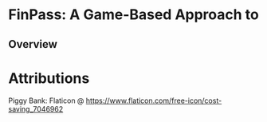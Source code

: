 # FinPass: A Game-Based Approach to

## Overview

# Attributions
Piggy Bank: Flaticon @ https://www.flaticon.com/free-icon/cost-saving_7046962
